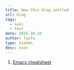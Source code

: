 ```yaml
---
title: How this blog settled
url: blog
tags:
  - suki
  - test
date: 2018.10.10
author: fuafa
type: hidden
desc: xxxx
---
```

1. [Emacs cheatsheet](https://www.gnu.org/software/emacs/refcards/pdf/refcard.pdf)